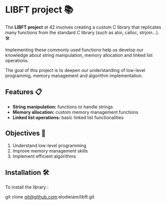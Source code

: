 # LIBFT project 📚
The **LIBFT project** at 42 involves creating a custom C library that replicates many functions from the standard C library (such as atoi, calloc, strjoin...). 🛠️

Implementing these commonly used functions help us develop our knowledge about string manipulation, memory allocation and linked list operations.

The goal of this project is to deepen our understanding of low-level programmig, memory management and algorithm implementation. 

## Features 📋
- **String manipulation:** functions to handle strings
- **Memory allocation:** custom memory management functions
- **Linked list operations:** basic linked list functionalities

## Objectives 🎯
1. Understand low-level programming
2. Improve memory management skills
3. Implement efficient algorithms

## Installation 🛠️
To install the library :

git clone git@github.com:elodieiam/libft.git 




